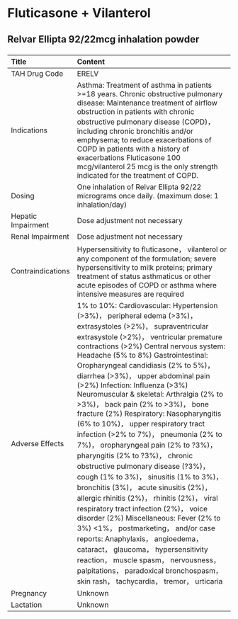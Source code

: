 # Fluticasone + Vilanterol

## Relvar Ellipta 92/22mcg inhalation powder

##### 

| Title              | Content                                                                                                                                                                                                                                                                                                                                                                                                                                                                                                                                                                                                                                                                                                                                                                                                                                                                                                                                                                                                                                                                                                                                                 |
|:-------------------|:--------------------------------------------------------------------------------------------------------------------------------------------------------------------------------------------------------------------------------------------------------------------------------------------------------------------------------------------------------------------------------------------------------------------------------------------------------------------------------------------------------------------------------------------------------------------------------------------------------------------------------------------------------------------------------------------------------------------------------------------------------------------------------------------------------------------------------------------------------------------------------------------------------------------------------------------------------------------------------------------------------------------------------------------------------------------------------------------------------------------------------------------------------|
| TAH Drug Code      | ERELV                                                                                                                                                                                                                                                                                                                                                                                                                                                                                                                                                                                                                                                                                                                                                                                                                                                                                                                                                                                                                                                                                                                                                   |
| Indications        | Asthma: Treatment of asthma in patients >=18 years. Chronic obstructive pulmonary disease: Maintenance treatment of airflow obstruction in patients with chronic obstructive pulmonary disease (COPD)， including chronic bronchitis and/or emphysema; to reduce exacerbations of COPD in patients with a history of exacerbations Fluticasone 100 mcg/vilanterol 25 mcg is the only strength indicated for the treatment of COPD.                                                                                                                                                                                                                                                                                                                                                                                                                                                                                                                                                                                                                                                                                                                      |
| Dosing             | One inhalation of Relvar Ellipta 92/22 micrograms once daily. (maximum dose: 1 inhalation/day)                                                                                                                                                                                                                                                                                                                                                                                                                                                                                                                                                                                                                                                                                                                                                                                                                                                                                                                                                                                                                                                          |
| Hepatic Impairment | Dose adjustment not necessary                                                                                                                                                                                                                                                                                                                                                                                                                                                                                                                                                                                                                                                                                                                                                                                                                                                                                                                                                                                                                                                                                                                           |
| Renal Impairment   | Dose adjustment not necessary                                                                                                                                                                                                                                                                                                                                                                                                                                                                                                                                                                                                                                                                                                                                                                                                                                                                                                                                                                                                                                                                                                                           |
| Contraindications  | Hypersensitivity to fluticasone， vilanterol or any component of the formulation; severe hypersensitivity to milk proteins; primary treatment of status asthmaticus or other acute episodes of COPD or asthma where intensive measures are required                                                                                                                                                                                                                                                                                                                                                                                                                                                                                                                                                                                                                                                                                                                                                                                                                                                                                                     |
| Adverse Effects    | 1% to 10%: Cardiovascular: Hypertension (>3%)， peripheral edema (>3%)， extrasystoles (>2%)， supraventricular extrasystole (>2%)， ventricular premature contractions (>2%) Central nervous system: Headache (5% to 8%) Gastrointestinal: Oropharyngeal candidiasis (2% to 5%)， diarrhea (>3%)， upper abdominal pain (>2%) Infection: Influenza (>3%) Neuromuscular & skeletal: Arthralgia (2% to >3%)， back pain (2% to >3%)， bone fracture (2%) Respiratory: Nasopharyngitis (6% to 10%)， upper respiratory tract infection (>2% to 7%)， pneumonia (2% to 7%)， oropharyngeal pain (2% to ?3%)， pharyngitis (2% to ?3%)， chronic obstructive pulmonary disease (?3%)， cough (1% to 3%)， sinusitis (1% to 3%)， bronchitis (3%)， acute sinusitis (2%)， allergic rhinitis (2%)， rhinitis (2%)， viral respiratory tract infection (2%)， voice disorder (2%) Miscellaneous: Fever (2% to 3%) <1%， postmarketing， and/or case reports: Anaphylaxis， angioedema， cataract， glaucoma， hypersensitivity reaction， muscle spasm， nervousness， palpitations， paradoxical bronchospasm， skin rash， tachycardia， tremor， urticaria |
| Pregnancy          | Unknown                                                                                                                                                                                                                                                                                                                                                                                                                                                                                                                                                                                                                                                                                                                                                                                                                                                                                                                                                                                                                                                                                                                                                 |
| Lactation          | Unknown                                                                                                                                                                                                                                                                                                                                                                                                                                                                                                                                                                                                                                                                                                                                                                                                                                                                                                                                                                                                                                                                                                                                                 |


